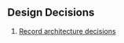 <!--
SPDX-FileCopyrightText: 2023 Antoine Belvire
SPDX-License-Identifier: GPL-3.0-or-later
-->

## Design Decisions

1. [Record architecture decisions](0001-record-architecture-decisions.md)
